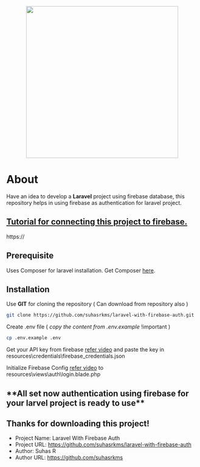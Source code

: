 <p align="center"><a href="https://laravel.com" target="_blank"><img src="https://raw.githubusercontent.com/laravel/art/master/logo-lockup/5%20SVG/2%20CMYK/1%20Full%20Color/laravel-logolockup-cmyk-red.svg" width="400"></a></p>

# About

Have an idea to develop a **Laravel** project using firebase database, this repository helps in using firebase as authentication for laravel project.

## [Tutorial for connecting this project to firebase.](https://www.youtube.com/watch?v=75aEgBYaexg&t=22s)

https://

## Prerequisite

Uses Composer for laravel installation. Get Composer [here](https://getcomposer.org/download/).

## Installation

Use **GIT** for cloning the repository ( Can download from repository also )

```bash
git clone https://github.com/suhasrkms/laravel-with-firebase-auth.git
```

Create .env file ( *copy the content from .env.example* !important )

```bash
cp .env.example .env
```

Get your API key from firebase [refer video](https://www.youtube.com/watch?v=75aEgBYaexg&t=22s) and paste the key in resources\credentials\firebase_credentials.json

Initialize Firebase Config [refer video](https://www.youtube.com/watch?v=75aEgBYaexg&t=22s) to resources\views\auth\login.blade.php

<h2>**All set now authentication using firebase for your larvel project is ready to use**</h2>

## Thanks for downloading this project!

- Project Name: Laravel With Firebase Auth
- Project URL: https://github.com/suhasrkms/laravel-with-firebase-auth
- Author: Suhas R
- Author URL: https://github.com/suhasrkms 

